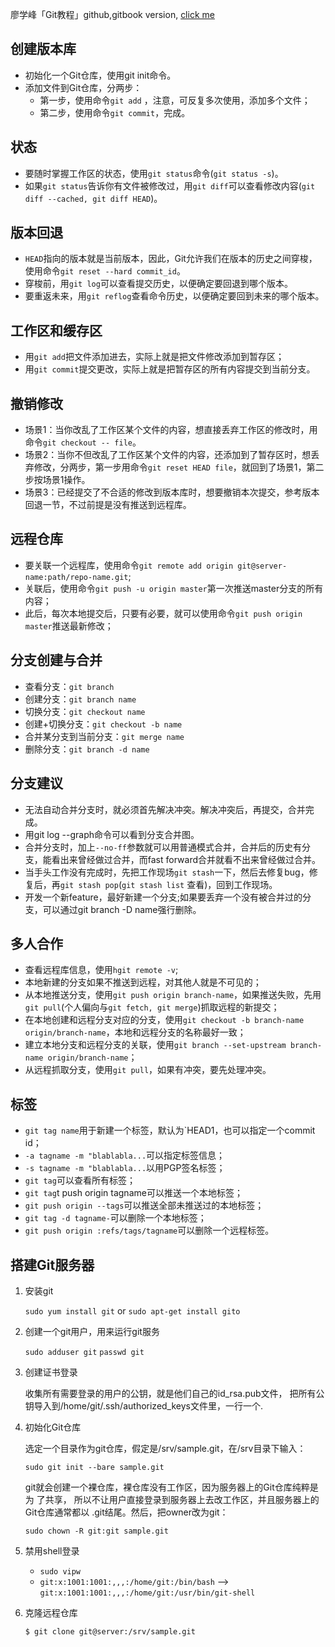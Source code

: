 廖学峰「Git教程」github,gitbook version, [click me](http://lvwzhen.github.io/Git-Tutorial/)

## 创建版本库

- 初始化一个Git仓库，使用git init命令。
- 添加文件到Git仓库，分两步：
	- 第一步，使用命令`git add` ，注意，可反复多次使用，添加多个文件；
	- 第二步，使用命令`git commit`，完成。

## 状态

- 要随时掌握工作区的状态，使用`git status`命令(`git status -s`)。
- 如果`git status`告诉你有文件被修改过，用`git diff`可以查看修改内容(`git diff --cached, git diff HEAD`)。

## 版本回退

- `HEAD`指向的版本就是当前版本，因此，Git允许我们在版本的历史之间穿梭，使用命令`git reset --hard commit_id`。
- 穿梭前，用`git log`可以查看提交历史，以便确定要回退到哪个版本。
- 要重返未来，用`git reflog`查看命令历史，以便确定要回到未来的哪个版本。

## 工作区和缓存区

- 用`git add`把文件添加进去，实际上就是把文件修改添加到暂存区；
- 用`git commit`提交更改，实际上就是把暂存区的所有内容提交到当前分支。

## 撤销修改

- 场景1：当你改乱了工作区某个文件的内容，想直接丢弃工作区的修改时，用命令`git checkout -- file`。
- 场景2：当你不但改乱了工作区某个文件的内容，还添加到了暂存区时，想丢弃修改，分两步，第一步用命令`git reset HEAD file`，就回到了场景1，第二步按场景1操作。
- 场景3：已经提交了不合适的修改到版本库时，想要撤销本次提交，参考版本回退一节，不过前提是没有推送到远程库。

## 远程仓库

- 要关联一个远程库，使用命令`git remote add origin git@server-name:path/repo-name.git`;
- 关联后，使用命令`git push -u origin master`第一次推送master分支的所有内容；
- 此后，每次本地提交后，只要有必要，就可以使用命令`git push origin master`推送最新修改；

## 分支创建与合并

- 查看分支：`git branch`
- 创建分支：`git branch name`
- 切换分支：`git checkout name`
- 创建+切换分支：`git checkout -b name`
- 合并某分支到当前分支：`git merge name`
- 删除分支：`git branch -d name`

## 分支建议

- 无法自动合并分支时，就必须首先解决冲突。解决冲突后，再提交，合并完成。
- 用git log --graph命令可以看到分支合并图。
- 合并分支时，加上`--no-ff`参数就可以用普通模式合并，合并后的历史有分支，能看出来曾经做过合并，而fast forward合并就看不出来曾经做过合并。
- 当手头工作没有完成时，先把工作现场`git stash`一下，然后去修复bug，修复后，再`git stash pop`(`git stash list` 查看)，回到工作现场。
- 开发一个新feature，最好新建一个分支;如果要丢弃一个没有被合并过的分支，可以通过git branch -D name强行删除。

## 多人合作

- 查看远程库信息，使用`hgit remote -v`;
- 本地新建的分支如果不推送到远程，对其他人就是不可见的；
- 从本地推送分支，使用`git push origin branch-name`，如果推送失败，先用`git pull`(个人偏向与`git fetch, git merge`)抓取远程的新提交；
- 在本地创建和远程分支对应的分支，使用`git checkout -b branch-name origin/branch-name`，本地和远程分支的名称最好一致；
- 建立本地分支和远程分支的关联，使用`git branch --set-upstream branch-name origin/branch-name`；
- 从远程抓取分支，使用`git pull`，如果有冲突，要先处理冲突。

## 标签

- `git tag name`用于新建一个标签，默认为`HEAD1，也可以指定一个commit id；
- `-a tagname -m "blablabla...`可以指定标签信息；
- `-s tagname -m "blablabla...`以用PGP签名标签；
- `git tag`可以查看所有标签；
- `git tag`t push origin tagname可以推送一个本地标签；
- `git push origin --tags`可以推送全部未推送过的本地标签；
- `git tag -d tagname-`可以删除一个本地标签；
- `git push origin :refs/tags/tagname`可以删除一个远程标签。

## 搭建Git服务器

1. 安装git

	`sudo yum install git` or `sudo apt-get install gito`

2. 创建一个git用户，用来运行git服务

	`sudo adduser git`
	`passwd git`

3. 创建证书登录

    收集所有需要登录的用户的公钥，就是他们自己的id_rsa.pub文件，
    把所有公钥导入到/home/git/.ssh/authorized_keys文件里，一行一个.

4. 初始化Git仓库

    选定一个目录作为git仓库，假定是/srv/sample.git，在/srv目录下输入：

	`sudo git init --bare sample.git`

    git就会创建一个裸仓库，裸仓库没有工作区，因为服务器上的Git仓库纯粹是为    了共享，
    所以不让用户直接登录到服务器上去改工作区，并且服务器上的Git仓库通常都以    .git结尾。然后，把owner改为git：

	`sudo chown -R git:git sample.git`

5. 禁用shell登录
	- `sudo vipw`
	- `git:x:1001:1001:,,,:/home/git:/bin/bash` --> `git:x:1001:1001:,,,:/home/git:/usr/bin/git-shell` 

6. 克隆远程仓库

	`$ git clone git@server:/srv/sample.git`


